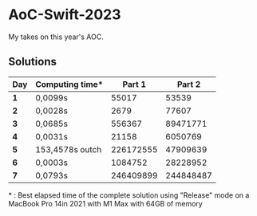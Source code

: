 # AoC-Swift-2023

My takes on this year's AOC.

## Solutions

| Day    | Computing time\* | Part 1               | Part 2         |
|--------|------------------|----------------------|----------------|
| **1**  | 0,0099s          | 55017                | 53539          |
| **2**  | 0,0028s          | 2679                 | 77607          |
| **3**  | 0,0685s          | 556367               | 89471771       |
| **4**  | 0,0031s          | 21158                | 6050769        |
| **5**  | 153,4578s outch  | 226172555            | 47909639       |
| **6**  | 0,0003s          | 1084752              | 28228952       |
| **7**  | 0,0793s          | 246409899            | 244848487       |


\* : Best elapsed time of the complete solution using "Release" mode on a MacBook Pro 14in 2021 with M1 Max with  64GB of memory

